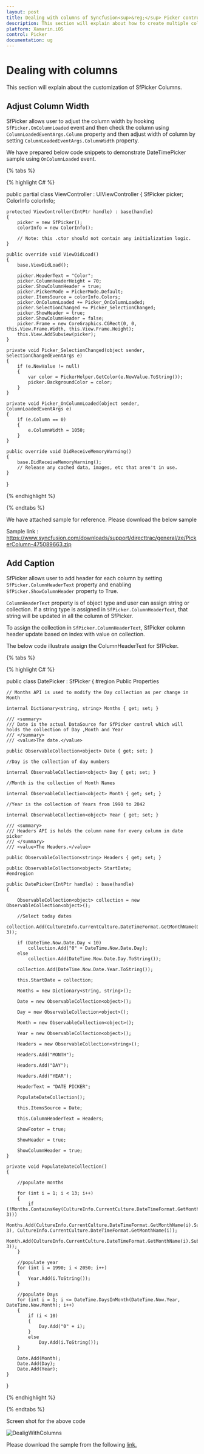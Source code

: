```yaml
---
layout: post
title: Dealing with columns of Syncfusion<sup>&reg;</sup> Picker control for Xamarin.iOS
description: This section will explain about how to create multiple columns in Syncfusion<sup>&reg;</sup> Picker control for Xamarin.iOS platform.
platform: Xamarin.iOS
control: Picker
documentation: ug
---
```


# Dealing with columns

This section will explain about the customization of SfPicker Columns.

## Adjust Column Width

SfPicker allows user to adjust the column width by hooking `SfPicker.OnColumnLoaded` event and then check the column using `ColumnLoadedEventArgs.Column` property and then adjust width of column by setting `ColumnLoadedEventArgs.ColumnWidth` property.

We have prepared below code snippets to demonstrate DateTimePicker sample using `OnColumnLoaded` event.

{% tabs %}

{% highlight C# %}

public partial class ViewController : UIViewController
{
    SfPicker picker;
    ColorInfo colorInfo;

    protected ViewController(IntPtr handle) : base(handle)
    {
        picker = new SfPicker();
        colorInfo = new ColorInfo();

        // Note: this .ctor should not contain any initialization logic.
    }

    public override void ViewDidLoad()
    {
        base.ViewDidLoad();

        picker.HeaderText = "Color";
        picker.ColumnHeaderHeight = 70;
        picker.ShowColumnHeader = true;
        picker.PickerMode = PickerMode.Default;
        picker.ItemsSource = colorInfo.Colors;
        picker.OnColumnLoaded += Picker_OnColumnLoaded;
        picker.SelectionChanged += Picker_SelectionChanged;
        picker.ShowHeader = true;
        picker.ShowColumnHeader = false;
        picker.Frame = new CoreGraphics.CGRect(0, 0, this.View.Frame.Width, this.View.Frame.Height);
        this.View.AddSubview(picker);
    }

    private void Picker_SelectionChanged(object sender, SelectionChangedEventArgs e)
    {
        if (e.NewValue != null)
        {
            var color = PickerHelper.GetColor(e.NewValue.ToString());
            picker.BackgroundColor = color;
        }
    }

    private void Picker_OnColumnLoaded(object sender, ColumnLoadedEventArgs e)
    {
        if (e.Column == 0)
        {
            e.ColumnWidth = 1050;
        }
    }

    public override void DidReceiveMemoryWarning()
    {
        base.DidReceiveMemoryWarning();
        // Release any cached data, images, etc that aren't in use.
    }
}

{% endhighlight %}

{% endtabs %}

We have attached sample for reference. Please download the below sample

Sample link : https://www.syncfusion.com/downloads/support/directtrac/general/ze/PickerColumn-475089663.zip 

## Add Caption

SfPicker allows user to add header for each column by setting `SfPicker.ColumnHeaderText` property and enabling `SfPicker.ShowColumnHeader` property to True.

`ColumnHeaderText` property is of object type and user can assign string or collection. If a string type is assigned in `SfPicker.ColumnHeaderText`, that string will be updated in all the column of SfPicker.

To assign the collection in `SfPicker.ColumnHeaderText`, SfPicker column header update based on index with value on collection.

The below code illustrate assign the ColumnHeaderText for SfPicker.

{% tabs %}

{% highlight C# %}

public class DatePicker : SfPicker
{
    #region Public Properties

    // Months API is used to modify the Day collection as per change in Month

    internal Dictionary<string, string> Months { get; set; }

    /// <summary>
    /// Date is the actual DataSource for SfPicker control which will holds the collection of Day ,Month and Year
    /// </summary>
    /// <value>The date.</value>

    public ObservableCollection<object> Date { get; set; }

    //Day is the collection of day numbers

    internal ObservableCollection<object> Day { get; set; }

    //Month is the collection of Month Names

    internal ObservableCollection<object> Month { get; set; }

    //Year is the collection of Years from 1990 to 2042

    internal ObservableCollection<object> Year { get; set; }

    /// <summary>
    /// Headers API is holds the column name for every column in date picker
    /// </summary>
    /// <value>The Headers.</value>

    public ObservableCollection<string> Headers { get; set; }

    public ObservableCollection<object> StartDate;
    #endregion

    public DatePicker(IntPtr handle) : base(handle)
    {

        ObservableCollection<object> collection = new ObservableCollection<object>();

        //Select today dates
        collection.Add(CultureInfo.CurrentCulture.DateTimeFormat.GetMonthName(DateTime.Now.Date.Month).Substring(0, 3));

        if (DateTime.Now.Date.Day < 10)
            collection.Add("0" + DateTime.Now.Date.Day);
        else
            collection.Add(DateTime.Now.Date.Day.ToString());

        collection.Add(DateTime.Now.Date.Year.ToString());

        this.StartDate = collection;

        Months = new Dictionary<string, string>();

        Date = new ObservableCollection<object>();

        Day = new ObservableCollection<object>();

        Month = new ObservableCollection<object>();

        Year = new ObservableCollection<object>();

        Headers = new ObservableCollection<string>();

        Headers.Add("MONTH");

        Headers.Add("DAY");

        Headers.Add("YEAR");

        HeaderText = "DATE PICKER";

        PopulateDateCollection();

        this.ItemsSource = Date;

        this.ColumnHeaderText = Headers;

        ShowFooter = true;

        ShowHeader = true;

        ShowColumnHeader = true;
    }

    private void PopulateDateCollection()
    {

        //populate months

        for (int i = 1; i < 13; i++)
        {
            if (!Months.ContainsKey(CultureInfo.CurrentCulture.DateTimeFormat.GetMonthName(i).Substring(0, 3)))
                Months.Add(CultureInfo.CurrentCulture.DateTimeFormat.GetMonthName(i).Substring(0, 3), CultureInfo.CurrentCulture.DateTimeFormat.GetMonthName(i));
            Month.Add(CultureInfo.CurrentCulture.DateTimeFormat.GetMonthName(i).Substring(0, 3));
        }

        //populate year
        for (int i = 1990; i < 2050; i++)
        {
            Year.Add(i.ToString());
        }

        //populate Days
        for (int i = 1; i <= DateTime.DaysInMonth(DateTime.Now.Year, DateTime.Now.Month); i++)
        {
            if (i < 10)
            {
                Day.Add("0" + i);
            }
            else
                Day.Add(i.ToString());
        }

        Date.Add(Month);
        Date.Add(Day);
        Date.Add(Year);
    }
}

{% endhighlight %}

{% endtabs %}

Screen shot for the above code

![DealigWithColumns](images/dealingwithcolumn.png)

 Please download the sample from the following [link.](https://www.syncfusion.com/downloads/support/directtrac/general/ze/DealingWithColumn-1587662390.zip)